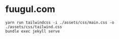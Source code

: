 # fuugul.com

```
yarn run tailwindcss -i ./assets/css/main.css -o ./assets/css/tailwind.css
bundle exec jekyll serve
```

